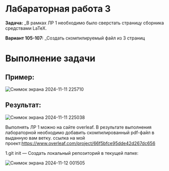 # Лабараторная работа 3
__Задача:__ _В рамках ЛР 1 необходимо было сверстать страницу сборника средствами LaTeX.

__Вариант 105-107:__ _Создать скомпилируемый файл из 3 страниц
# Выполнение задачи 
## Пример:

![Снимок экрана 2024-11-11 225710](https://github.com/user-attachments/assets/f8a3555b-5948-47ec-9d8e-e052260ffb5b)
## Результат:

![Снимок экрана 2024-11-11 225038](https://github.com/user-attachments/assets/c9bc3655-03ea-449a-bec3-4684fa9781fd)

Выполнять ЛР 1 можно на сайте overleaf. В результате выполнения лабораторной необходимо добавить скомпилированный pdf-файл в выданную вам ветку. ссылка на мой проект:https://www.overleaf.com/project/66f5bfce95dde42d267dc656

1.git init — Создать локальный репозиторий в текущей папке:

![Снимок экрана 2024-11-12 001505](https://github.com/user-attachments/assets/d395f3d2-8ef7-4d40-a544-6091e010c725)
